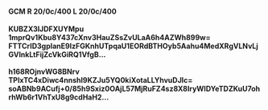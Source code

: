 #### GCM R 20/0c/400 L 20/0c/400
**KUBZX3lJDFXUYMpu**<br/>**1mprQv1Kbu8Y437cXnv3HauZSsZvULaA6h4AZWh899w=**<br/>**FTTCrID3gpIanE9IzFGKnhUTpqaU1EORdBTHOyb5Aahu4MedXRgVLNvLjGVInkLtFijZcVkGiRQ1VfgB...**<br/><br/>
**h168ROjnvWG8BNrv**<br/>**TPlxTC4xDiwc4nnshl9KZJu5YQ0kiXotaLLYhvuDJIc=**<br/>**soABNb9ACufj+0/85h9Sxiz0OAjL57MjRuFZ4sz8X8lryWIDYeTDZKuU7ohrhWb6r1VhTxU8g9cdHaH2...**
